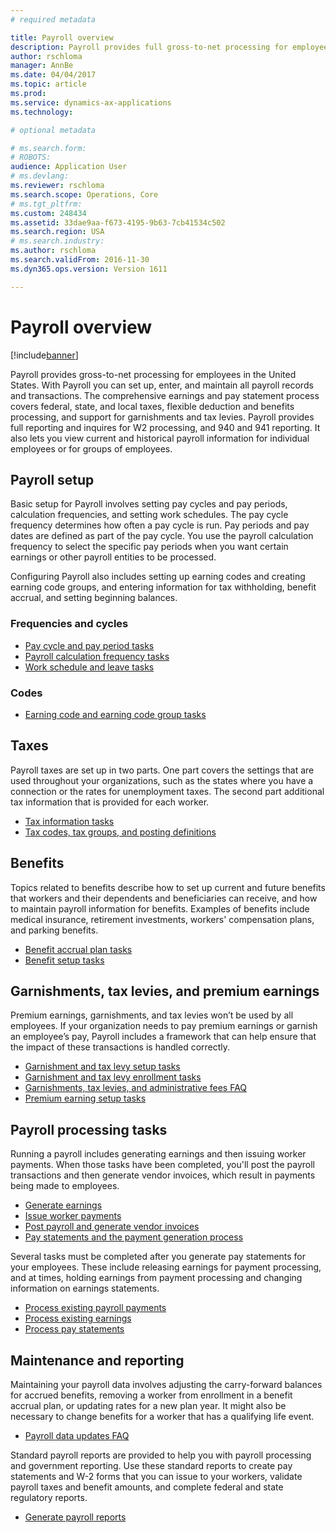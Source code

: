 ```yaml
---
# required metadata

title: Payroll overview
description: Payroll provides full gross-to-net processing for employees in the United States. With Payroll you can set up, enter, and maintain all payroll records and transactions. The comprehensive earnings and pay statement process covers federal, state, and local taxes, flexible deduction and benefits processing, and support for garnishments and tax levies. Payroll provides full reporting and inquires for W2 processing, and 940 and 941 reporting. It also lets you view current and historical payroll information for individual employees or for groups of employees.
author: rschloma
manager: AnnBe
ms.date: 04/04/2017
ms.topic: article
ms.prod: 
ms.service: dynamics-ax-applications
ms.technology: 

# optional metadata

# ms.search.form: 
# ROBOTS: 
audience: Application User
# ms.devlang: 
ms.reviewer: rschloma
ms.search.scope: Operations, Core
# ms.tgt_pltfrm: 
ms.custom: 248434
ms.assetid: 33dae9aa-f673-4195-9b63-7cb41534c502
ms.search.region: USA
# ms.search.industry: 
ms.author: rschloma
ms.search.validFrom: 2016-11-30
ms.dyn365.ops.version: Version 1611

---
```


# Payroll overview

[!include[banner](../includes/banner.md)]


Payroll provides gross-to-net processing for employees in the United States. With Payroll you can set up, enter, and maintain all payroll records and transactions. The comprehensive earnings and pay statement process covers federal, state, and local taxes, flexible deduction and benefits processing, and support for garnishments and tax levies. Payroll provides full reporting and inquires for W2 processing, and 940 and 941 reporting. It also lets you view current and historical payroll information for individual employees or for groups of employees.

Payroll setup
-----------

Basic setup for Payroll involves setting pay cycles and pay periods, calculation frequencies, and setting work schedules. The pay cycle frequency determines how often a pay cycle is run. Pay periods and pay dates are defined as part of the pay cycle. You use the payroll calculation frequency to select the specific pay periods when you want certain earnings or other payroll entities to be processed. 

Configuring Payroll also includes setting up earning codes and creating earning code groups, and entering information for tax withholding, benefit accrual, and setting beginning balances.

### Frequencies and cycles
-   [Pay cycle and pay period tasks](noam-usa-pay-cycle-pay-period-tasks-sample.md)
-   [Payroll calculation frequency tasks](noam-usa-payroll-calculation-frequencies-tasks.md)
-   [Work schedule and leave tasks](noam-usa-work-schedule-leave-tasks.md)

### Codes
-   [Earning code and earning code group tasks](noam-usa-earning-code-group-tasks.md)

## Taxes
Payroll taxes are set up in two parts. One part covers the settings that are used throughout your organizations, such as the states where you have a connection or the rates for unemployment taxes. The second part additional tax information that is provided for each worker. 

-   [Tax information tasks](noam-usa-tax-information-tasks.md)
-   [Tax codes, tax groups, and posting definitions](noam-usa-tax-codes-tax-groups-definitions.md)

## Benefits
Topics related to benefits describe how to set up current and future benefits that workers and their dependents and beneficiaries can receive, and how to maintain payroll information for benefits. Examples of benefits include medical insurance, retirement investments, workers' compensation plans, and parking benefits. 

-   [Benefit accrual plan tasks](noam-usa-benefit-accrual-plan-tasks.md)
-   [Benefit setup tasks](noam-usa-benefit-set-up-tasks.md)

## Garnishments, tax levies, and premium earnings
Premium earnings, garnishments, and tax levies won’t be used by all employees. If your organization needs to pay premium earnings or garnish an employee’s pay, Payroll includes a framework that can help ensure that the impact of these transactions is handled correctly.

-   [Garnishment and tax levy setup tasks](noam-usa-garnishment-tax-levy-set-up-tasks.md)
-   [Garnishment and tax levy enrollment tasks](noam-usa-garnishment-tax-levy-enrollment-tasks.md)
-   [Garnishments, tax levies, and administrative fees FAQ](noam-usa-garnishment-tax-levy-administrative-fees.md)
-   [Premium earning setup tasks](noam-usa-premium-earning-setup-tasks.md)

## Payroll processing tasks
Running a payroll includes generating earnings and then issuing worker payments. When those tasks have been completed, you'll post the payroll transactions and then generate vendor invoices, which result in payments being made to employees. 

-   [Generate earnings](noam-usa-generate-earnings.md)
-   [Issue worker payments](noam-usa-issue-worker-payments.md)
-   [Post payroll and generate vendor invoices](noam-usa-post-payroll-generate-vendor-invoices.md)
-   [Pay statements and the payment generation process](noam-usa-pay-statements-payment-generation-process.md)

Several tasks must be completed after you generate pay statements for your employees. These include releasing earnings for payment processing, and at times, holding earnings from payment processing and changing information on earnings statements.

-   [Process existing payroll payments](noam-usa-existing-payroll-payments.md)
-   [Process existing earnings](noam-usa-existing-earnings.md)
-   [Process pay statements](noam-usa-pay-statements.md)

## Maintenance and reporting
Maintaining your payroll data involves adjusting the carry-forward balances for accrued benefits, removing a worker from enrollment in a benefit accrual plan, or updating rates for a new plan year. It might also be necessary to change benefits for a worker that has a qualifying life event. 

-   [Payroll data updates FAQ](noam-usa-payroll-data-updates.md)

Standard payroll reports are provided to help you with payroll processing and government reporting. Use these standard reports to create pay statements and W-2 forms that you can issue to your workers, validate payroll taxes and benefit amounts, and complete federal and state regulatory reports.

-   [Generate payroll reports](noam-usa-generate-payroll-reports.md)



